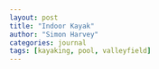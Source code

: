 ```yaml
---
layout: post
title: "Indoor Kayak"
author: "Simon Harvey"
categories: journal
tags: [kayaking, pool, valleyfield]
---
```


